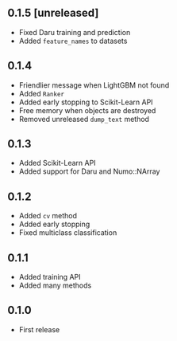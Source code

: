 ## 0.1.5 [unreleased]

- Fixed Daru training and prediction
- Added `feature_names` to datasets

## 0.1.4

- Friendlier message when LightGBM not found
- Added `Ranker`
- Added early stopping to Scikit-Learn API
- Free memory when objects are destroyed
- Removed unreleased `dump_text` method

## 0.1.3

- Added Scikit-Learn API
- Added support for Daru and Numo::NArray

## 0.1.2

- Added `cv` method
- Added early stopping
- Fixed multiclass classification

## 0.1.1

- Added training API
- Added many methods

## 0.1.0

- First release
